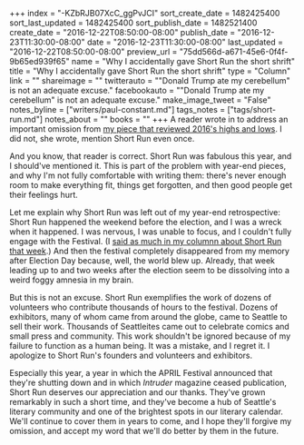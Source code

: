 +++
index = "-KZbRJB07XcC_ggPvJCI"
sort_create_date = 1482425400
sort_last_updated = 1482425400
sort_publish_date = 1482521400
create_date = "2016-12-22T08:50:00-08:00"
publish_date = "2016-12-23T11:30:00-08:00"
date = "2016-12-23T11:30:00-08:00"
last_updated = "2016-12-22T08:50:00-08:00"
preview_url = "75dd566d-a671-45e6-0f4f-9b65ed939f65"
name = "Why I accidentally gave Short Run the short shrift"
title = "Why I accidentally gave Short Run the short shrift"
type = "Column"
link = ""
shareimage = ""
twitterauto = "\"Donald Trump ate my cerebellum\" is not an adequate excuse."
facebookauto = "\"Donald Trump ate my cerebellum\" is not an adequate excuse."
make_image_tweet = "False"
notes_byline = ["writers/paul-constant.md"]
tags_notes = ["tags/short-run.md"]
notes_about = ""
books = ""
+++
A reader wrote in to address an important omission from [my piece that reviewed 2016's highs and lows](http://www.seattlereviewofbooks.com/notes/2016/12/21/what-you-need-to-do-for-literary-seattle-in-2017/). I did not, she wrote, mention Short Run even once.

And you know, that reader is correct. Short Run was fabulous this year, and I should've mentioned it. This is part of the problem with year-end pieces, and why I'm not fully comfortable with writing them: there's never enough room to make everything fit, things get forgotten, and then good people get their feelings hurt.

Let me explain why Short Run was left out of my year-end retrospective: Short Run happened the weekend before the election, and I was a wreck when it happened. I was nervous, I was unable to focus, and I couldn't fully engage with the Festival. (I [said as much in my columnn about Short Run that week](http://www.seattlereviewofbooks.com/notes/2016/11/10/thursday-comics-hangover-the-best-of-short-run-2016/).) And then the festival completely disappeared from my memory after Election Day because, well, the world blew up. Already, that week leading up to and two weeks after the election seem to be dissolving into a weird foggy amnesia in my brain.

But this is not an excuse. Short Run exemplifies the work of dozens of volunteers who contribute thousands of hours to the festival. Dozens of exhibitors, many of whom came from around the globe, came to Seattle to sell their work. Thousands of Seattleites came out to celebrate comics and small press and community. This work shouldn't be ignored because of my failure to function as a human being. It was a mistake, and I regret it. I apologize to Short Run's founders and volunteers and exhibitors.

Especially this year, a year in which the APRIL Festival announced that they're shutting down and in which *Intruder* magazine ceased publication, Short Run deserves our appreciation and our thanks. They've grown remarkably in such a short time, and they've become a hub of Seattle's literary community and one of the brightest spots in our literary calendar. We'll continue to cover them in years to come, and I hope they'll forgive my omission, and accept my word that we'll do better by them in the future.